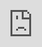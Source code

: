 https://charliethunkman.github.io/Age_Of_Zombies_WixSite/Building_Rss/Academy.html
<iframe src="https://charliethunkman.github.io/Age_Of_Zombies_WixSite/Building_Rss/Academy.html" style="position:absolute; top:0px; left:0px; 
  width:100%; height:100%; border: none; overflow: hidden;"></iframe>
